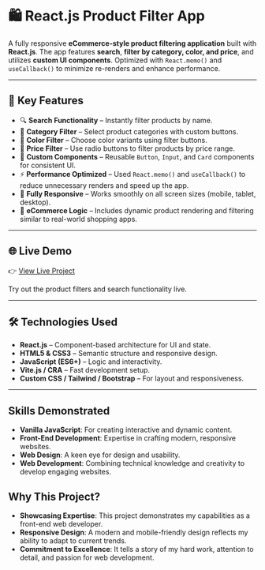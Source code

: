# 🛍️ React.js Product Filter App

A fully responsive **eCommerce-style product filtering application** built with **React.js**. The app features **search**, **filter by category, color, and price**, and utilizes **custom UI components**. Optimized with `React.memo()` and `useCallback()` to minimize re-renders and enhance performance.

---

## 🔑 Key Features

- 🔍 **Search Functionality** – Instantly filter products by name.
- 🧩 **Category Filter** – Select product categories with custom buttons.
- 🎨 **Color Filter** – Choose color variants using filter buttons.
- 💸 **Price Filter** – Use radio buttons to filter products by price range.
- 🧱 **Custom Components** – Reusable `Button`, `Input`, and `Card` components for consistent UI.
- ⚡ **Performance Optimized** – Used `React.memo()` and `useCallback()` to reduce unnecessary renders and speed up the app.
- 📱 **Fully Responsive** – Works smoothly on all screen sizes (mobile, tablet, desktop).
- 🛒 **eCommerce Logic** – Includes dynamic product rendering and filtering similar to real-world shopping apps.

---

## 🌐 Live Demo

👉 [View Live Project](gjlp-filtered-products-app.netlify.app)

Try out the product filters and search functionality live.

---

## 🛠️ Technologies Used

- **React.js** – Component-based architecture for UI and state.
- **HTML5 & CSS3** – Semantic structure and responsive design.
- **JavaScript (ES6+)** – Logic and interactivity.
- **Vite.js / CRA** – Fast development setup.
- **Custom CSS / Tailwind / Bootstrap** – For layout and responsiveness.

---



## Skills Demonstrated
- **Vanilla JavaScript**: For creating interactive and dynamic content.
- **Front-End Development**: Expertise in crafting modern, responsive websites.
- **Web Design**: A keen eye for design and usability.
- **Web Development**: Combining technical knowledge and creativity to develop engaging websites.


## Why This Project?
- **Showcasing Expertise**: This project demonstrates my capabilities as a front-end web developer.
- **Responsive Design**: A modern and mobile-friendly design reflects my ability to adapt to current trends.
- **Commitment to Excellence**: It tells a story of my hard work, attention to detail, and passion for web development.



